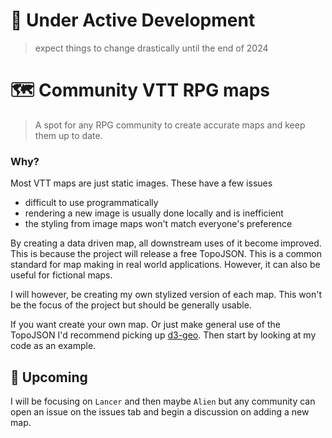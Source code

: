 # 🚧 Under Active Development
> expect things to change drastically until the end of 2024

# 🗺️ Community VTT RPG maps
> A spot for any RPG community to create accurate maps and keep them up to date.

### Why?
Most VTT maps are just static images. These have a few issues

- difficult to use programmatically
- rendering a new image is usually done locally and is inefficient
- the styling from image maps won't match everyone's preference

By creating a data driven map, all downstream uses of it become improved.
This is because the project will release a free TopoJSON.
This is a common standard for map making in real world applications.
However, it can also be useful for fictional maps.

I will however, be creating my own stylized version of each map. This won't be the focus of the project but should be generally usable.

If you want create your own map. Or just make general use of the TopoJSON I'd recommend picking up [d3-geo](https://observablehq.com/collection/@d3/d3-geo). Then start by looking at my code as an example.

## 📅 Upcoming

I will be focusing on `Lancer` and then maybe `Alien` but any community can open an issue on the issues tab and begin a discussion on adding a new map.
